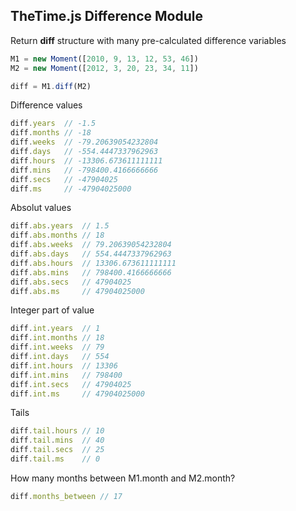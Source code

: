 ## TheTime.js Difference Module

Return **diff** structure with many pre-calculated difference variables

```javascript
M1 = new Moment([2010, 9, 13, 12, 53, 46])
M2 = new Moment([2012, 3, 20, 23, 34, 11])

diff = M1.diff(M2)
```

Difference values

```javascript
diff.years  // -1.5
diff.months // -18
diff.weeks  // -79.20639054232804
diff.days   // -554.4447337962963
diff.hours  // -13306.673611111111
diff.mins   // -798400.4166666666
diff.secs   // -47904025
diff.ms     // -47904025000
```

Absolut values

```javascript
diff.abs.years  // 1.5
diff.abs.months // 18
diff.abs.weeks  // 79.20639054232804
diff.abs.days   // 554.4447337962963
diff.abs.hours  // 13306.673611111111
diff.abs.mins   // 798400.4166666666
diff.abs.secs   // 47904025
diff.abs.ms     // 47904025000
```

Integer part of value

```javascript
diff.int.years  // 1
diff.int.months // 18
diff.int.weeks  // 79
diff.int.days   // 554	
diff.int.hours  // 13306
diff.int.mins   // 798400
diff.int.secs   // 47904025
diff.int.ms     // 47904025000
```

Tails

```javascript
diff.tail.hours // 10
diff.tail.mins  // 40
diff.tail.secs  // 25
diff.tail.ms    // 0
```

How many months between M1.month and M2.month?

```javascript
diff.months_between // 17
```